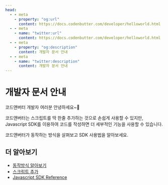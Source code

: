 ```yaml
---
head:
  - - meta
    - property: "og:url"
      content: https://docs.codenbutter.com/developer/helloworld.html
  - - meta
    - name: "twitter:url"
      content: https://docs.codenbutter.com/developer/helloworld.html
  - - meta
    - property: "og:description"
      content: 개발자 문서 안내
  - - meta
    - name: "twitter:description"
      content: 개발자 문서 안내
---
```


# 개발자 문서 안내

코드앤버터 개발자 여러분 안녕하세요~👋

코드앤버터는 스크립트를 딱 한줄 추가하는 것으로 손쉽게 사용할 수 있지만, Javascript SDK를 이용하여 코드를 작성하면 더 세부적인 기능을 사용할 수 있습니다.

코드앤버터가 동작하는 방식을 살펴보고 SDK 사용법을 알아보세요.

## 더 알아보기

- [동작방식 알아보기](./how-to-work)
- [스크립트 추가](./script)
- [Javascript SDK Reference](./js-sdk)

